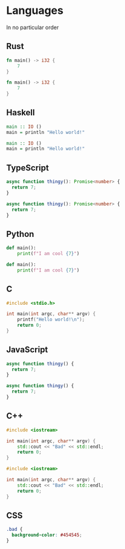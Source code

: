 # Languages

In no particular order

## Rust

```rs
fn main() -> i32 {
    7
}
```

```rust
fn main() -> i32 {
    7
}
```

## Haskell

```hs
main :: IO ()
main = println "Hello world!"
```

```haskell
main :: IO ()
main = println "Hello world!"
```

## TypeScript

```ts
async function thingy(): Promise<number> {
  return 7;
}
```

```typescript
async function thingy(): Promise<number> {
  return 7;
}
```

## Python

```py
def main():
    print(f"I am cool {7}")
```

```python
def main():
    print(f"I am cool {7}")
```

## C

```c
#include <stdio.h>

int main(int argc, char** argv) {
    printf("Hello world!\n");
    return 0;
}
```

## JavaScript

```js
async function thingy() {
  return 7;
}
```

```javascript
async function thingy() {
  return 7;
}
```

## C++

```cpp
#include <iostream>

int main(int argc, char** argv) {
    std::cout << "Bad" << std::endl;
    return 0;
}
```

```c++
#include <iostream>

int main(int argc, char** argv) {
    std::cout << "Bad" << std::endl;
    return 0;
}
```

## CSS

```css
.bad {
  background-color: #454545;
}
```
